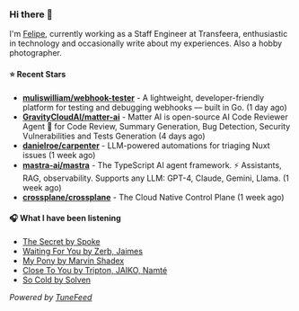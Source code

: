 ### Hi there 👋

I'm [Felipe](https://felipevm.com), currently working as a Staff Engineer at Transfeera, enthusiastic in technology and occasionally write about my experiences. Also a hobby photographer.

#### ⭐ Recent Stars
- **[muliswilliam/webhook-tester](https://github.com/muliswilliam/webhook-tester)** - A lightweight, developer-friendly platform for testing and debugging webhooks — built in Go. (1 day ago)
- **[GravityCloudAI/matter-ai](https://github.com/GravityCloudAI/matter-ai)** - Matter AI is open-source AI Code Reviewer Agent 🤖 for Code Review, Summary Generation, Bug Detection, Security Vulnerabilities and Tests Generation (4 days ago)
- **[danielroe/carpenter](https://github.com/danielroe/carpenter)** - LLM-powered automations for triaging Nuxt issues (1 week ago)
- **[mastra-ai/mastra](https://github.com/mastra-ai/mastra)** - The TypeScript AI agent framework. ⚡ Assistants, RAG, observability. Supports any LLM: GPT-4, Claude, Gemini, Llama. (1 week ago)
- **[crossplane/crossplane](https://github.com/crossplane/crossplane)** - The Cloud Native Control Plane (1 week ago)

#### 🎧 What I have been listening
- [The Secret by Spoke](https://open.spotify.com/track/5AgauQ7LrLBZbTlJV2lOfC)
- [Waiting For You by Zerb, Jaimes](https://open.spotify.com/track/79VdOI2nQedXOfd2xCiaio)
- [My Pony by Marvin Shadex](https://open.spotify.com/track/6Z4UCoM5QOSsolgnPMaAe9)
- [Close To You by Tripton, JAIKO, Namté](https://open.spotify.com/track/0ONuv4rQSS2Td8tZh9gSfF)
- [So Cold by Solven](https://open.spotify.com/track/76xDuiVJotJXZYC2JcYj4s)

_Powered by [TuneFeed](https://tunefeed.app?ref=github.com)_
